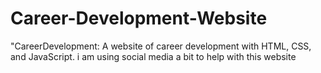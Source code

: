 # Career-Development-Website
"CareerDevelopment: A website of career development with HTML, CSS, and JavaScript.  i am using social media a bit to help with this website

